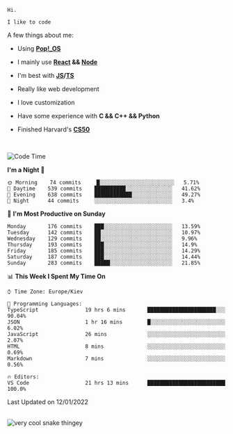```
Hi.

I like to code
```

A few things about me:

-   Using **[Pop!\_OS](https://pop.system76.com/)**

-   I mainly use **[React](https://reactjs.org/) && [Node](https://nodejs.org/en/)**

-   I'm best with **[JS](https://www.javascript.com/)/[TS](https://www.typescriptlang.org/)**

-   Really like web development

-   I love customization

-   Have some experience with **C && C++ && Python**

-   Finished Harvard's **[CS50](https://cs50.harvard.edu)**

<br>

<!--START_SECTION:waka-->
![Code Time](http://img.shields.io/badge/Code%20Time-254%20hrs%2054%20mins-blue)

**I'm a Night 🦉** 

```text
🌞 Morning    74 commits     █░░░░░░░░░░░░░░░░░░░░░░░░   5.71% 
🌆 Daytime    539 commits    ██████████░░░░░░░░░░░░░░░   41.62% 
🌃 Evening    638 commits    ████████████░░░░░░░░░░░░░   49.27% 
🌙 Night      44 commits     ░░░░░░░░░░░░░░░░░░░░░░░░░   3.4%

```
📅 **I'm Most Productive on Sunday** 

```text
Monday       176 commits    ███░░░░░░░░░░░░░░░░░░░░░░   13.59% 
Tuesday      142 commits    ██░░░░░░░░░░░░░░░░░░░░░░░   10.97% 
Wednesday    129 commits    ██░░░░░░░░░░░░░░░░░░░░░░░   9.96% 
Thursday     193 commits    ███░░░░░░░░░░░░░░░░░░░░░░   14.9% 
Friday       185 commits    ███░░░░░░░░░░░░░░░░░░░░░░   14.29% 
Saturday     187 commits    ███░░░░░░░░░░░░░░░░░░░░░░   14.44% 
Sunday       283 commits    █████░░░░░░░░░░░░░░░░░░░░   21.85%

```


📊 **This Week I Spent My Time On** 

```text
⌚︎ Time Zone: Europe/Kiev

💬 Programming Languages: 
TypeScript               19 hrs 6 mins       ██████████████████████░░░   90.04% 
JSON                     1 hr 16 mins        █░░░░░░░░░░░░░░░░░░░░░░░░   6.02% 
JavaScript               26 mins             ░░░░░░░░░░░░░░░░░░░░░░░░░   2.07% 
HTML                     8 mins              ░░░░░░░░░░░░░░░░░░░░░░░░░   0.69% 
Markdown                 7 mins              ░░░░░░░░░░░░░░░░░░░░░░░░░   0.56%

🔥 Editors: 
VS Code                  21 hrs 13 mins      █████████████████████████   100.0%

```


 Last Updated on 12/01/2022
<!--END_SECTION:waka-->

<br>

<img title="" src="https://raw.githubusercontent.com/Trunkelis/Trunkelis/output/github-contribution-grid-snake.svg" alt="very cool snake thingey" data-align="left">
